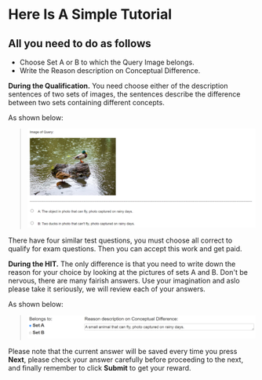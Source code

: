 # Here Is A Simple Tutorial
## All you need to do as follows
+ Choose Set A or B to which the Query Image belongs.
+ Write the Reason description on Conceptual Difference.

**During the Qualification.** You need choose either of the description sentences of two sets of images, the sentences describe the difference between two sets containing different concepts.

As shown below:

> ![image](assets/qual.png)
  
There have four similar test questions, you must choose all correct to qualify for exam questions. Then you can accept this work and get paid.

**During the HIT.** The only difference is that you need to write down the reason for your choice by looking at the pictures of sets A and B. Don't be nervous, there are many fairish answers. Use your imagination and aslo please take it seriously, we will review each of your answers.

As shown below:

> ![image](assets/hit.png)

Please note that the current answer will be saved every time you press **Next**, please check your answer carefully before proceeding to the next, and finally remember to click **Submit** to get your reward.
